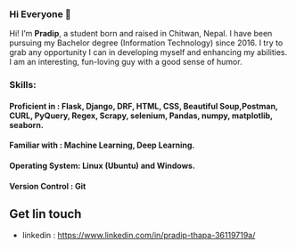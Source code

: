 ### Hi Everyone 👋

Hi! I’m **Pradip**, a student born and raised in Chitwan, Nepal. I have been pursuing my Bachelor degree (Information Technology) since 2016. I try to grab any opportunity I can in developing myself and enhancing my abilities. I am an interesting, fun-loving guy with a good sense of humor.

### Skills:

#### Proficient in : Flask, Django, DRF, HTML, CSS, Beautiful Soup,Postman, CURL, PyQuery, Regex, Scrapy, selenium, Pandas, numpy, matplotlib, seaborn.
#### Familiar with :  Machine Learning, Deep Learning.
#### Operating System: Linux (Ubuntu) and Windows.

#### Version Control : Git 

## Get Iin touch
* linkedin : https://www.linkedin.com/in/pradip-thapa-36119719a/

<!--
**Pradip-p/Pradip-p** is a ✨ _special_ ✨ repository because its `README.md` (this file) appears on your GitHub profile.

Here are some ideas to get you started:

- 🔭 I’m currently working on ...
- 🌱 I’m currently learning ...
- 👯 I’m looking to collaborate on ...
- 🤔 I’m looking for help with ...
- 💬 Ask me about ...
- 📫 How to reach me: ...
- 😄 Pronouns: ...
- ⚡ Fun fact: ...
-->
